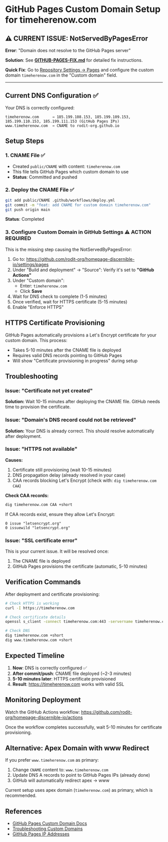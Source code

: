 # GitHub Pages Custom Domain Setup for timeherenow.com

## ⚠️ CURRENT ISSUE: NotServedByPagesError

**Error**: "Domain does not resolve to the GitHub Pages server"

**Solution**: See **[GITHUB-PAGES-FIX.md](GITHUB-PAGES-FIX.md)** for detailed fix instructions.

**Quick Fix**: Go to [Repository Settings → Pages](https://github.com/rodit-org/homepage-discernible-io/settings/pages) and configure the custom domain `timeherenow.com` in the "Custom domain" field.

---

## Current DNS Configuration ✅

Your DNS is correctly configured:

```
timeherenow.com      → 185.199.108.153, 185.199.109.153, 185.199.110.153, 185.199.111.153 (GitHub Pages IPs)
www.timeherenow.com  → CNAME to rodit-org.github.io
```

## Setup Steps

### 1. CNAME File ✅
- Created `public/CNAME` with content: `timeherenow.com`
- This file tells GitHub Pages which custom domain to use
- **Status**: Committed and pushed

### 2. Deploy the CNAME File ✅
```bash
git add public/CNAME .github/workflows/deploy.yml
git commit -m "feat: add CNAME for custom domain timeherenow.com"
git push origin main
```
**Status**: Completed

### 3. Configure Custom Domain in GitHub Settings ⚠️ **ACTION REQUIRED**
This is the missing step causing the NotServedByPagesError:

1. Go to: https://github.com/rodit-org/homepage-discernible-io/settings/pages
2. Under "Build and deployment" → "Source": Verify it's set to **"GitHub Actions"**
3. Under "Custom domain":
   - Enter: `timeherenow.com`
   - Click **Save**
4. Wait for DNS check to complete (1-5 minutes)
5. Once verified, wait for HTTPS certificate (5-15 minutes)
6. Enable "Enforce HTTPS"

## HTTPS Certificate Provisioning

GitHub Pages automatically provisions a Let's Encrypt certificate for your custom domain. This process:
- Takes 5-10 minutes after the CNAME file is deployed
- Requires valid DNS records pointing to GitHub Pages
- Will show "Certificate provisioning in progress" during setup

## Troubleshooting

### Issue: "Certificate not yet created"
**Solution:** Wait 10-15 minutes after deploying the CNAME file. GitHub needs time to provision the certificate.

### Issue: "Domain's DNS record could not be retrieved"
**Solution:** Your DNS is already correct. This should resolve automatically after deployment.

### Issue: "HTTPS not available"
**Causes:**
1. Certificate still provisioning (wait 10-15 minutes)
2. DNS propagation delay (already resolved in your case)
3. CAA records blocking Let's Encrypt (check with: `dig timeherenow.com CAA`)

**Check CAA records:**
```bash
dig timeherenow.com CAA +short
```
If CAA records exist, ensure they allow Let's Encrypt:
```
0 issue "letsencrypt.org"
0 issuewild "letsencrypt.org"
```

### Issue: "SSL certificate error"
This is your current issue. It will be resolved once:
1. The CNAME file is deployed
2. GitHub Pages provisions the certificate (automatic, 5-10 minutes)

## Verification Commands

After deployment and certificate provisioning:

```bash
# Check HTTPS is working
curl -I https://timeherenow.com

# Check certificate details
openssl s_client -connect timeherenow.com:443 -servername timeherenow.com < /dev/null 2>/dev/null | openssl x509 -noout -text

# Check DNS
dig timeherenow.com +short
dig www.timeherenow.com +short
```

## Expected Timeline

1. **Now**: DNS is correctly configured ✅
2. **After commit/push**: CNAME file deployed (~2-3 minutes)
3. **5-10 minutes later**: HTTPS certificate provisioned
4. **Result**: https://timeherenow.com works with valid SSL

## Monitoring Deployment

Watch the GitHub Actions workflow:
https://github.com/rodit-org/homepage-discernible-io/actions

Once the workflow completes successfully, wait 5-10 minutes for certificate provisioning.

## Alternative: Apex Domain with www Redirect

If you prefer `www.timeherenow.com` as primary:
1. Change `CNAME` content to: `www.timeherenow.com`
2. Update DNS A records to point to GitHub Pages IPs (already done)
3. GitHub will automatically redirect apex → www

Current setup uses apex domain (`timeherenow.com`) as primary, which is recommended.

## References

- [GitHub Pages Custom Domain Docs](https://docs.github.com/en/pages/configuring-a-custom-domain-for-your-github-pages-site)
- [Troubleshooting Custom Domains](https://docs.github.com/en/pages/configuring-a-custom-domain-for-your-github-pages-site/troubleshooting-custom-domains-and-github-pages)
- [GitHub Pages IP Addresses](https://docs.github.com/en/pages/configuring-a-custom-domain-for-your-github-pages-site/managing-a-custom-domain-for-your-github-pages-site#configuring-an-apex-domain)
